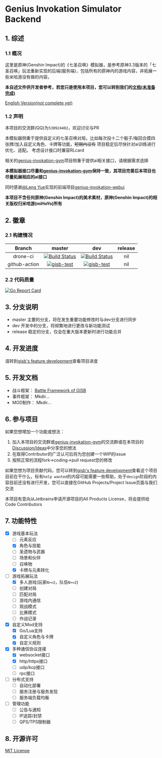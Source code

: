 # Genius Invokation Simulator Backend

## 1. 综述

### 1.1 概况

这里是原神(Genshin Impact)的《七圣召唤》模拟器，是参考原神3.3版本的「七圣召唤」玩法重新实现的后端(服务端)，包括所有的原神内的游戏内容，并拓展一些米哈游没有做的内容。

**本自述文件供开发者参考，若您只是使用本项目，您可以转到我们的[文档(未准备完成)]()**

[English Version(not complete yet)]()

### 1.2 声明

本项目的交流群(QQ)为`530924402`，欢迎讨论与PR

本模拟器侧重于提供自定义的七圣召唤对局，比如每次投十二个骰子/每回合摸四张牌/加入自定义角色、卡牌等功能，~~短期内没有~~ 项目稳定后尽快针对ai训练进行优化、适配。
考虑设计接口时兼容RLcard

相关的[genius-invokation-gym](https://github.com/paladin1013/genius-invokation-gym)项目侧重于提供ai相关接口，请根据需求选择

**本模拟器接口尽量和[genius-invokation-gym](https://github.com/paladin1013/genius-invokation-gym)保持一致，其项目完善后本项目也尽量拓展相应的ai接口**

同时感谢[@Leng Yue](https://github.com/leng-yue)实现的前端项目[genius-invokation-webui](https://github.com/leng-yue/genius-invokation-webui)

**本项目不含任何原神(Genshin Impact)的美术素材，原神(Genshin Impact)的相关版权归米哈游(miHoYo)所有**

## 2. 徽章

### 2.1 构建情况

| Branch | master | dev | release |
| :--: | :--: | :--: | :--: |
| drone-ci | [![Build Status](https://drone.sunist.cn/api/badges/sunist-c/genius-invokation-simulator-backend/status.svg?ref=refs/heads/master)](https://drone.sunist.cn/sunist-c/genius-invokation-simulator-backend) | [![Build Status](https://drone.sunist.cn/api/badges/sunist-c/genius-invokation-simulator-backend/status.svg?ref=refs/heads/dev)](https://drone.sunist.cn/sunist-c/genius-invokation-simulator-backend) | nil |
| github-action | [![gisb-test](https://github.com/sunist-c/genius-invokation-simulator-backend/actions/workflows/go.yml/badge.svg?branch=master)](https://github.com/sunist-c/genius-invokation-simulator-backend/actions/workflows/go.yml) | [![gisb-test](https://github.com/sunist-c/genius-invokation-simulator-backend/actions/workflows/go.yml/badge.svg?branch=dev)](https://github.com/sunist-c/genius-invokation-simulator-backend/actions/workflows/go.yml) | nil |

### 2.2 代码质量

[![Go Report Card](https://goreportcard.com/badge/github.com/sunist-c/genius-invokation-simulator-backend)](https://goreportcard.com/report/github.com/sunist-c/genius-invokation-simulator-backend)

## 3. 分支说明

- master 主要的分支，将在发生重要功能修改时与dev分支进行同步
- dev 开发中的分支，将频繁地进行更改与新功能测试
- release 稳定的分支，仅会在重大版本更新时进行功能合并

## 4. 开发进度

请转到[gisb's feature development](https://github.com/users/sunist-c/projects/2)查看项目进度

## 5. 开发文档

+ 战斗框架： [Battle Framework of GISB](https://github.com/sunist-c/genius-invokation-simulator-backend/wiki/Battle-Framework)
+ 事件框架： Mkdir...
+ MOD制作： Mkdir...

## 6. 参与项目

如果您想增加一个功能或想法：

1. 加入本项目的交流群或[genius-invokation-gym](https://github.com/paladin1013/genius-invokation-gym)的交流群或在本项目的[Discussion/Ideas](https://github.com/sunist-c/genius-invokation-simulator-backend/discussions/categories/ideas)中分享您的想法
2. 在取得Contributor的广泛认可后将为您创建一个WIP的issue
3. 按照正常的流程fork->coding->pull request您的修改

如果您想为项目贡献代码，您可以转到[gisb's feature development](https://github.com/users/sunist-c/projects/2)查看这个项目目前在干什么，标有`help wanted`的内容可能需要一些帮助，处于`design`阶段的内容目前还没有进行开发，您可以直接在GitHub Projects/Project Issue页面与我们交流

本项目有意向从Jetbrains申请开源项目的All Products License，将会提供给Code Contributors

## 7. 功能特性

- [x] 游戏基本玩法
  - [ ] 元素反应
  - [x] 角色与技能
  - [ ] 圣遗物与武器
  - [ ] 场景和伙伴
  - [ ] 召唤物
  - [x] 卡牌与元素转化
- [ ] 游戏拓展玩法
  - [x] 多人游戏(玩家`N>=2`，队伍`N>=2`)
  - [ ] 创建对局
  - [ ] 匹配对局
  - [ ] 游戏内通信
  - [ ] 观战模式
  - [ ] 比赛模式
  - [ ] 作战记录
- [x] 自定义Mod支持
  - [x] Go/Lua支持
  - [x] 自定义角色与卡牌
  - [x] 自定义规则
- [x] 多种通信协议连接
  - [x] websocket接口
  - [x] http/https接口
  - [ ] udp/kcp接口
  - [ ] rpc接口
- [ ] 分布式支持
  - [ ] 自动化部署
  - [ ] 服务注册与服务发现
  - [ ] 服务端负载均衡
- [ ] 管理功能
  - [ ] 公告与通知
  - [ ] IP追踪/封禁
  - [ ] QPS/TPS限制器

## 8. 开源许可

[MIT License](License)
